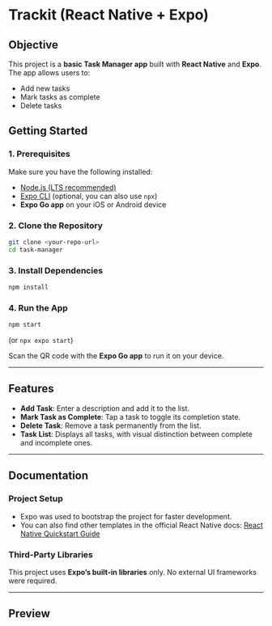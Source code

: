 # Trackit (React Native + Expo)

## Objective

This project is a **basic Task Manager app** built with **React Native** and **Expo**.  
The app allows users to:

- Add new tasks
- Mark tasks as complete
- Delete tasks

## Getting Started

### 1. Prerequisites

Make sure you have the following installed:

- [Node.js (LTS recommended)](https://nodejs.org/)
- [Expo CLI](https://docs.expo.dev/get-started/installation/) (optional, you can also use `npx`)
- **Expo Go app** on your iOS or Android device

### 2. Clone the Repository

```bash
git clone <your-repo-url>
cd task-manager
```

### 3. Install Dependencies

```bash
npm install
```

### 4. Run the App

```bash
npm start
```

(or `npx expo start`)

Scan the QR code with the **Expo Go app** to run it on your device.

---

## Features

- **Add Task**: Enter a description and add it to the list.
- **Mark Task as Complete**: Tap a task to toggle its completion state.
- **Delete Task**: Remove a task permanently from the list.
- **Task List**: Displays all tasks, with visual distinction between complete and incomplete ones.

---

## Documentation

### Project Setup

- Expo was used to bootstrap the project for faster development.
- You can also find other templates in the official React Native docs:
  [React Native Quickstart Guide](https://reactnative.dev/docs/environment-setup?guide=quickstart)

### Third-Party Libraries

This project uses **Expo’s built-in libraries** only.
No external UI frameworks were required.

---

## Preview

